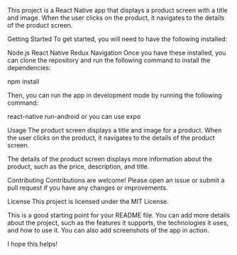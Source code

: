  This project is a React Native app that displays a product screen with a title and image. When the user clicks on the product, it navigates to the details of the product screen.

Getting Started
To get started, you will need to have the following installed:

Node.js
React Native
Redux
Navigation
Once you have these installed, you can clone the repository and run the following command to install the dependencies:

npm install


Then, you can run the app in development mode by running the following command:

react-native run-android or you can use expo 

Usage
The product screen displays a title and image for a product. When the user clicks on the product, it navigates to the details of the product screen.

The details of the product screen displays more information about the product, such as the price, description, and title.

Contributing
Contributions are welcome! Please open an issue or submit a pull request if you have any changes or improvements.

License
This project is licensed under the MIT License.

This is a good starting point for your README file. You can add more details about the project, such as the features it supports, the technologies it uses, and how to use it. You can also add screenshots of the app in action.

I hope this helps!
